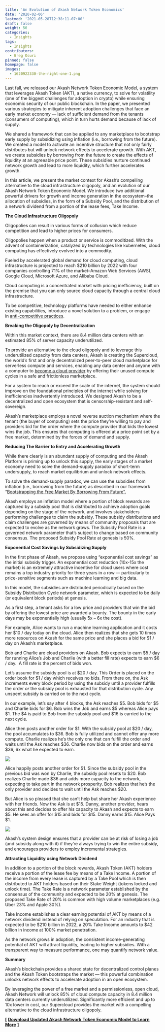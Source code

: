 ```yaml
---
title: 'An Evolution of Akash Network Token Economics'
date: '2020-02-06'
lastmod: '2021-05-28T12:38:11-07:00'
draft: false
weight: 50
categories:
  - Insights
tags:
  - Insights
contributors:
  - Greg Osuri
pinned: false
homepage: false
images:
  - 1620922330-the-right-one-1.png
---
```

Last fall, we released our Akash Network Token Economic Model, a system that leverages Akash Token (AKT), a native currency, to solve for volatility (one of the biggest challenges for adoption in crypto) while ensuring economic security of our public blockchain. In the paper, we presented various strategies to mitigate inherent adoption challenges that face an early market economy — lack of sufficient demand from the tenants (consumers of computing), which in turn hurts demand because of lack of supply. 

We shared a framework that can be applied to any marketplace to bootstrap early supply by subsidizing using inflation (i.e., borrowing from the future). We created a model to activate an incentive structure that not only fairly distributes but will unlock network effects to accelerate growth. With AKT, we create subsidies by borrowing from the future to create the effects of liquidity at an agreeable price point. These subsidies nurture continued network growth and lead to more liquidity, which further accelerates growth.

In this article, we present the market context for Akash’s compelling alternative to the cloud infrastructure oligopoly, and an evolution of our Akash Network Token Economic Model. We introduce two additional powerful drivers for growth and income generation in the ecosystem–the allocation of subsidies, in the form of a Subsidy Pool, and the distribution of a network dividend from a portion of the lease fees, Take Income.

**The Cloud Infrastructure Oligopoly**

Oligopolies can result in various forms of collusion which reduce competition and lead to higher prices for consumers. 

Oligopolies happen when a product or service is commoditized. With the advent of containerization, catalyzed by technologies like kubernetes, cloud computing has effectively evolved into a commodity. 

Fueled by accelerated global demand for cloud computing, cloud infrastructure is projected to reach $210 billion by 2022 with four companies controlling 71% of the market–Amazon Web Services (AWS), Google Cloud, Microsoft Azure, and Alibaba Cloud. 

Cloud computing is a concentrated market with pricing inefficiency, built on the premise that you can only source cloud capacity through a central cloud infrastructure.

To be competitive, technology platforms have needed to either enhance existing capabilities, introduce a novel solution to a problem, or engage in [anti-competitive practices](https://www.nytimes.com/2019/12/15/technology/amazon-aws-cloud-competition.html).

**Breaking the Oligopoly by Decentralization**

Within this market context, there are 8.4 million data centers with an estimated 85% of server capacity underutilized. 

To provide an alternative to the cloud oligopoly and to leverage this underutilized capacity from data centers, Akash is creating the Supercloud, the world’s first and only decentralized peer-to-peer cloud marketplace for serverless compute and services, enabling any data center and anyone with a computer to [become a cloud provider](https://docs.akash.network/providers/kube) by offering their unused compute cycles in a safe and frictionless marketplace.

For a system to reach or exceed the scale of the internet, the system should improve on the foundational principles of the internet while solving for inefficiencies inadvertently introduced. We designed Akash to be a decentralized and open ecosystem that is censorship-resistant and self-sovereign.

Akash’s marketplace employs a novel reverse auction mechanism where the tenant (the buyer of computing) sets the price they’re willing to pay and providers bid for the order where the compute provider that bids the lowest wins the job. This ensures that computing is offered at a price point set by a free market, determined by the forces of demand and supply.

**Reducing The Barrier to Entry and Accelerating Growth**

While there clearly is an abundant supply of computing and the Akash Platform is priming up to unlock this supply, the early stages of a market economy need to solve the demand-supply paradox of short-term undersupply, to reach market equilibrium and unlock network effects.

To solve the demand-supply paradox, we can use the subsidies from inflation (i.e., borrowing from the future) as described in our framework “[Bootstrapping the Free Market By Borrowing From Future”.](https://akash.network/blog/bootstrapping-a-free-market-by-borrowing-from-the-future/)

Akash employs an inflation model where a portion of block rewards are captured by a subsidy pool that is distributed to achieve adoption goals depending on the stage of the network, and involves stakeholders performing challenges to claim the subsidy. These subsidy distributions and claim challenges are governed by means of community proposals that are expected to evolve as the network grows. The Subsidy Pool Rate is a governed network parameter that’s subject to change based on community consensus. The proposed Subsidy Pool Rate at genesis is 50%.

**Exponential Cost Savings by Subsidizing Supply**

In the first phase of Akash, we propose using “exponential cost savings” as the initial subsidy trigger. An exponential cost reduction (10x-15x the market) is an extremely attractive incentive for cloud users where cost remains a top industry priority for three years in a row — particularly to price-sensitive segments such as machine learning and big data.

In this model, the subsidies are distributed periodically based on the Subsidy Distribution Cycle network parameter, which is expected to be daily (or equivalent block periods) at genesis.

As a first step, a tenant asks for a low price and providers that win the bid by offering the lowest price are awarded a bounty. The bounty in the early days may be exponentially high (usually 5x – 6x the cost).

For example, Alice wants to run a machine learning application and it costs her $10 / day today on the cloud. Alice then realizes that she gets 10 times more resources on Akash for the same price and she places a bid for $1 / day on Akash’s marketplace.

Bob and Charlie are cloud providers on Akash. Bob expects to earn $5 / day for running Alice’s Job and Charlie (with a better fill rate) expects to earn $6 / day.  A fill rate is the percent of bids won.

Let’s assume the subsidy pool is at $20 / day. This Order is placed on the order book for $1 / day which receives no bids. From there on, the Ask increments every block period by using the subsidy until a provider fulfills the order _or_ the subsidy pool is exhausted for that distribution cycle. Any unspent subsidy is carried on to the next cycle.

In our example, let’s say after 4 blocks, the Ask reaches $5. Bob bids for $5 and Charlie bids for $6. Bob wins the Job and earns $5 whereas Alice pays $1. The $4 is paid to Bob from the subsidy pool and $16 is carried to the next cycle. 

Alice then posts another order for $1. With the subsidy pool at $20 / day, the pool accumulates to $36. Bob is fully utilized and cannot offer any more compute. Charlie realizes he’s the only one that can fulfill the order and waits until the Ask reaches $36. Charlie now bids on the order and earns $36, 6x what he expected to earn. 

![](https://www.datocms-assets.com/45776/1620922312-kawvcvsdg1vdrjavryqdd4xngc7tkhmiqqosq5wge6x9isxirvjhyp65t7molvrdh1pg93-zpmqotocxlixiaa9vuwyii0atjlvn7qwtokuty65weuia4kemgak1zeewvyqx.png)

Alice happily posts another order for $1. Since the subsidy pool in the previous bid was won by Charlie, the subsidy pool resets to $20. Bob realizes Charlie made $36 and adds more capacity to the network, expecting to take part in the network prosperity. Bob realizes that he’s the only provider and decides to wait until the Ask reaches $20. 

But Alice is so pleased that she can’t help but share her Akash experience with her friends. Now the Ask is at $15. Danny, another provider, hears about this and decides to offer his capacity to Akash and expects to earn $5. He sees an offer for $15 and bids for $15. Danny earns $15. Alice Pays $1.

![](https://www.datocms-assets.com/45776/1620922320-s6uk4j1nirumr2fcbrmc6grbsfro3ob0c9jtfzv9b1rwtxwbaeycmoacxicrqy4bjwiuunlh95ddrjv5qmbbeknbunho1e1xxbkispg3nscffkactjvwozsmenrrqfa4kh1b.png)

Akash’s system design ensures that a provider can be at risk of losing a job (and subsidy along with it) if they’re always trying to win the entire subsidy, and encourages providers to employ incremental strategies.

**Attracting Liquidity using Network Dividend**

In addition to a portion of the block rewards, Akash Token (AKT) holders receive a portion of the lease fee by means of a Take Income. A portion of the income from every lease is captured by a Take Pool which is then distributed to AKT holders based on their Stake Weight (tokens locked and unlock time). The Take Rate is a network parameter established by the consensus of the community and expected to be 20% at genesis. The proposed Take Rate of 20% is common with high volume marketplaces (e.g. Uber 23% and Apple 30%). 

Take Income establishes a clear earning potential of AKT by means of a network dividend instead of relying on speculation. For an industry that is expected to be $210 billion in 2022, a 20% Take Income amounts to $42 billion in income at 100% market penetration. 

As the network grows in adoption, the consistent income-generating potential of AKT will attract liquidity, leading to higher subsidies. With a transparent way to measure performance, one may quantify network value.

**Summary**

Akash’s blockchain provides a shared state for decentralized control planes and the Akash Token bootstraps the market — this powerful combination unlocks network effects to accelerate adoption in an open ecosystem.

By leveraging the power of a free market and a permissionless, open cloud, Akash Network will unlock 85% of cloud compute capacity in 8.4 million data centers currently underutilized. Significantly more efficient and up to 10x lower in cost, our Supercloud provides the market with a compelling alternative to the cloud infrastructure oligopoly.

**\[** [**Download Updated Akash Network Token Economic Model to Learn More**](https://akash.network/static/akash-econ.pdf) **\]**